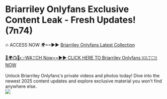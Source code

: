 # Briarriley Onlyfans Exclusive Content Leak - Fresh Updates! (7n74)

🔥 ACCESS NOW 🌍==►► <a href="https://tinyurl.com/kvy9nzfs" rel="nofollow">Briarriley Onlyfans Latest Collection</a>
<br><br>
[🔴🌍📺📱👉WA𝚃CH Now==►► CLICK HERE TO Briarriley Onlyfans 𝚆𝙰𝚃𝙲𝙷 NOW](https://tinyurl.com/kvy9nzfs)
<br><br>
Unlock Briarriley Onlyfans's private videos and photos today! Dive into the newest 2025 content updates and explore exclusive material you won’t find anywhere else.
<br>
<a href="https://tinyurl.com/kvy9nzfs" rel="nofollow" data-target="animated-image.originalLink"><img src="https://camo.githubusercontent.com/8a4f000d20f83aca3bf7ec5f350d767afa0574a8a352519fd8cfa583a6f93a33/68747470733a2f2f692e696d6775722e636f6d2f644a486b345a712e676966" data-canonical-src="https://i.imgur.com/dJHk4Zq.gif" style="max-width: 100%; display: inline-block;" data-target="animated-image.originalImage"></a>
<br>
